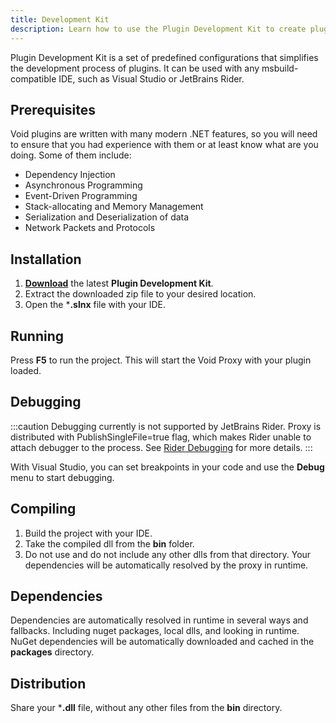 ```yaml
---
title: Development Kit
description: Learn how to use the Plugin Development Kit to create plugins for Void.
---
```


Plugin Development Kit is a set of predefined configurations that simplifies the development process of plugins.
It can be used with any msbuild-compatible IDE, such as Visual Studio or JetBrains Rider.

## Prerequisites
Void plugins are written with many modern .NET features, so you will need to ensure that you had experience with them or at least know what are you doing.
Some of them include:
- Dependency Injection
- Asynchronous Programming
- Event-Driven Programming
- Stack-allocating and Memory Management
- Serialization and Deserialization of data
- Network Packets and Protocols

## Installation
1) [**Download**](https://github.com/caunt/Void/releases/latest/download/plugin-devkit.zip) the latest **Plugin Development Kit**.
2) Extract the downloaded zip file to your desired location.
3) Open the ***.slnx** file with your IDE.

## Running
Press **F5** to run the project. This will start the Void Proxy with your plugin loaded.

## Debugging
:::caution
Debugging currently is not supported by JetBrains Rider.
Proxy is distributed with PublishSingleFile=true flag, which makes Rider unable to attach debugger to the process.
See [Rider Debugging](https://www.jetbrains.com/help/rider/Debugging_Code.html) for more details.
:::

With Visual Studio, you can set breakpoints in your code and use the **Debug** menu to start debugging.

## Compiling
1) Build the project with your IDE.
2) Take the compiled dll from the **bin** folder.
3) Do not use and do not include any other dlls from that directory. 
Your dependencies will be automatically resolved by the proxy in runtime.

## Dependencies
Dependencies are automatically resolved in runtime in several ways and fallbacks. 
Including nuget packages, local dlls, and looking in runtime.
NuGet dependencies will be automatically downloaded and cached in the **packages** directory.

## Distribution
Share your ***.dll** file, without any other files from the **bin** directory.